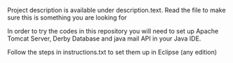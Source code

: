 Project description is available under description.text. Read the file to make sure this is something you are looking for

In order to try the codes in this repository you will need to set up Apache Tomcat Server, Derby Database and java mail API in your Java IDE.

Follow the steps in instructions.txt to set them up in Eclipse (any edition)
